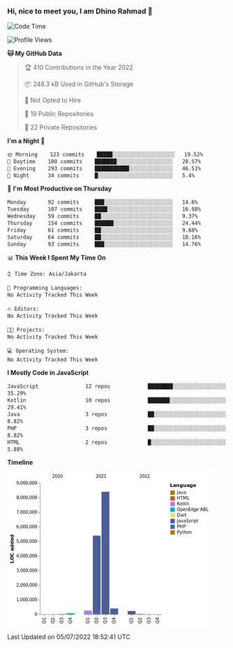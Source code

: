 ### Hi, nice to meet you, I am Dhino Rahmad 👋
<!--START_SECTION:waka-->
![Code Time](http://img.shields.io/badge/Code%20Time-0%20secs-blue)

![Profile Views](http://img.shields.io/badge/Profile%20Views-3-blue)

**🐱 My GitHub Data** 

> 🏆 410 Contributions in the Year 2022
 > 
> 📦 248.3 kB Used in GitHub's Storage 
 > 
> 🚫 Not Opted to Hire
 > 
> 📜 19 Public Repositories 
 > 
> 🔑 22 Private Repositories  
 > 
**I'm a Night 🦉** 

```text
🌞 Morning    123 commits    █████░░░░░░░░░░░░░░░░░░░░   19.52% 
🌆 Daytime    180 commits    ███████░░░░░░░░░░░░░░░░░░   28.57% 
🌃 Evening    293 commits    ███████████░░░░░░░░░░░░░░   46.51% 
🌙 Night      34 commits     █░░░░░░░░░░░░░░░░░░░░░░░░   5.4%

```
📅 **I'm Most Productive on Thursday** 

```text
Monday       92 commits     ███░░░░░░░░░░░░░░░░░░░░░░   14.6% 
Tuesday      107 commits    ████░░░░░░░░░░░░░░░░░░░░░   16.98% 
Wednesday    59 commits     ██░░░░░░░░░░░░░░░░░░░░░░░   9.37% 
Thursday     154 commits    ██████░░░░░░░░░░░░░░░░░░░   24.44% 
Friday       61 commits     ██░░░░░░░░░░░░░░░░░░░░░░░   9.68% 
Saturday     64 commits     ██░░░░░░░░░░░░░░░░░░░░░░░   10.16% 
Sunday       93 commits     ███░░░░░░░░░░░░░░░░░░░░░░   14.76%

```


📊 **This Week I Spent My Time On** 

```text
⌚︎ Time Zone: Asia/Jakarta

💬 Programming Languages: 
No Activity Tracked This Week

🔥 Editors: 
No Activity Tracked This Week

🐱‍💻 Projects: 
No Activity Tracked This Week

💻 Operating System: 
No Activity Tracked This Week

```

**I Mostly Code in JavaScript** 

```text
JavaScript               12 repos            ████████░░░░░░░░░░░░░░░░░   35.29% 
Kotlin                   10 repos            ███████░░░░░░░░░░░░░░░░░░   29.41% 
Java                     3 repos             ██░░░░░░░░░░░░░░░░░░░░░░░   8.82% 
PHP                      3 repos             ██░░░░░░░░░░░░░░░░░░░░░░░   8.82% 
HTML                     2 repos             █░░░░░░░░░░░░░░░░░░░░░░░░   5.88%

```


**Timeline**

![Chart not found](https://raw.githubusercontent.com/Dhino12/Dhino12/master/charts/bar_graph.png) 


 Last Updated on 05/07/2022 18:52:41 UTC
<!--END_SECTION:waka-->
 
